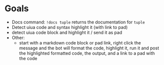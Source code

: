 

# Goals
- Docs command: `!docs tuple` returns the documentation for `tuple`
- Detect uiua code and syntax highlight it (with link to pad)
- detect uiua code block and highlight it / send it as pad
- Other:
  - start with a markdown code block or pad link, right click the message and the bot will format the code, highlight it, run it and post the highlighted formatted code, the output, and a link to a pad with the code
